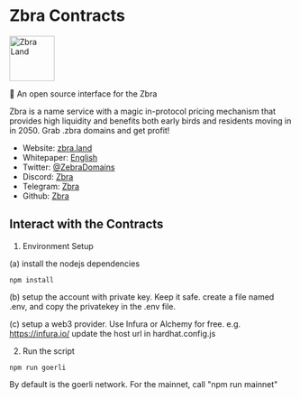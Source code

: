 # Zbra Contracts
<img src="https://user-images.githubusercontent.com/116644432/200467196-d6a03660-2c7d-46a3-b792-79efb0ea5587.png" alt="Zbra Land" style="width: 80px;">

🌿 An open source interface for the Zbra

Zbra is a name service with a magic in-protocol pricing mechanism that provides high liquidity and benefits both early birds and residents moving in in 2050. Grab .zbra domains and get profit!

- Website: [zbra.land](https://zbra.land/)
- Whitepaper: [English](https://mirror.xyz/zbraland.eth)
- Twitter: [@ZebraDomains](https://twitter.com/ZebraDomains)
- Discord: [Zbra](https://discord.gg/U2taE4Nh)
- Telegram: [Zbra](https://t.me/+3BxK4te9sSljM2Ex)
- Github: [Zbra](https://github.com/ZbraLand)


## Interact with the Contracts

1. Environment Setup

(a) install the nodejs dependencies
```
npm install
```

(b) setup the account with private key. Keep it safe.
create a file named .env, and copy the privatekey in the .env file.

(c) setup a web3 provider. Use Infura or Alchemy for free. e.g. https://infura.io/
update the host url in hardhat.config.js

2. Run the script 

```
npm run goerli
```

By default is the goerli network. 
For the mainnet, call "npm run mainnet"